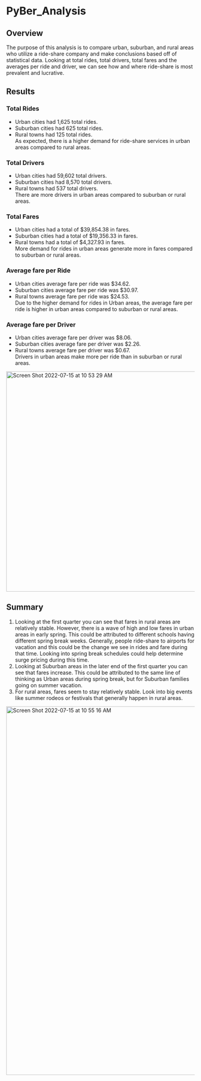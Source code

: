 # PyBer_Analysis

## Overview

The purpose of this analysis is to compare urban, suburban, and rural areas who utilize a ride-share company and make conclusions based off of statistical data. Looking at total rides, total drivers, total fares and the averages per ride and driver, we can see how and where ride-share is most prevalent and lucrative. 

## Results

### Total Rides
  - Urban cities had 1,625 total rides. 
  - Suburban cities had 625 total rides.
  - Rural towns had 125 total rides. <br />
As expected, there is a higher demand for ride-share services in urban areas compared to rural areas. 

### Total Drivers
  - Urban cities had 59,602 total drivers. 
  - Suburban cities had 8,570 total drivers. 
  - Rural towns had 537 total drivers. <br />
There are more drivers in urban areas compared to suburban or rural areas.

### Total Fares
  - Urban cities had a total of $39,854.38 in fares.
  - Suburban cities had a total of $19,356.33 in fares.
  - Rural towns had a total of $4,327.93 in fares. <br />
More demand for rides in urban areas generate more in fares compared to suburban or rural areas.

### Average fare per Ride
  - Urban cities average fare per ride was $34.62.
  - Suburban cities average fare per ride was $30.97.
  - Rural towns average fare per ride was $24.53. <br />
Due to the higher demand for rides in Urban areas, the average fare per ride is higher in urban areas compared to suburban or rural areas.

### Average fare per Driver
  - Urban cities average fare per driver was $8.06.
  - Suburban cities average fare per driver was $2.26.
  - Rural towns average fare per driver was $0.67. <br />
Drivers in urban areas make more per ride than in suburban or rural areas.

<img width="589" alt="Screen Shot 2022-07-15 at 10 53 29 AM" src="https://user-images.githubusercontent.com/106630710/179282873-d50a921e-7cfc-4663-9b58-02ac32fe2158.png">


## Summary
1. Looking at the first quarter you can see that fares in rural areas are relatively stable. However, there is a wave of high and low fares in urban areas in early spring. This could be attributed to different schools having different spring break weeks. Generally, people ride-share to airports for vacation and this could be the change we see in rides and fare during that time. Looking into spring break schedules could help determine surge pricing during this time. 
2. Looking at Suburban areas in the later end of the first quarter you can see that fares increase. This could be attributed to the same line of thinking as Urban areas during spring break, but for Suburban families going on summer vacation. 
3. For rural areas, fares seem to stay relatively stable. Look into big events like summer rodeos or festivals that generally happen in rural areas.

<img width="986" alt="Screen Shot 2022-07-15 at 10 55 16 AM" src="https://user-images.githubusercontent.com/106630710/179283235-66bc7c07-af59-41b8-bbf5-91f731da9268.png">


